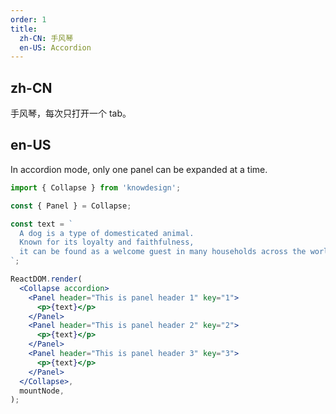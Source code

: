 ```yaml
---
order: 1
title:
  zh-CN: 手风琴
  en-US: Accordion
---
```


## zh-CN

手风琴，每次只打开一个 tab。

## en-US

In accordion mode, only one panel can be expanded at a time.

```jsx
import { Collapse } from 'knowdesign';

const { Panel } = Collapse;

const text = `
  A dog is a type of domesticated animal.
  Known for its loyalty and faithfulness,
  it can be found as a welcome guest in many households across the world.
`;

ReactDOM.render(
  <Collapse accordion>
    <Panel header="This is panel header 1" key="1">
      <p>{text}</p>
    </Panel>
    <Panel header="This is panel header 2" key="2">
      <p>{text}</p>
    </Panel>
    <Panel header="This is panel header 3" key="3">
      <p>{text}</p>
    </Panel>
  </Collapse>,
  mountNode,
);
```
